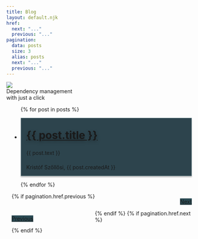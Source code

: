 ```yaml
---
title: Blog
layout: default.njk
href:
  next: "..."
  previous: "..."
pagination:
  data: posts
  size: 3
  alias: posts
  next: "..."
  previous: "..."
---
```


<script>
  // 
  document.addEventListener("DOMContentLoaded", function(){
    console.log(this.page.posts)
  })
</script>
<style type="text/css">
  .blog-container {
    max-width: 1200px;
    min-height: 100vh;
    margin: 0 auto;
    padding: 0 1em;
  }
  .article-list {
    display: grid;
    grid-template-columns: 1fr 1fr 1fr;
    align-content: start;
    grid-gap: 1em;
  }
  .article:first-of-type {
    grid-column: 1 / span 3;
  }
  .article {
    background: #2D444D;
    padding: 1em;
    border: 1px solid #718990;
    box-shadow: 0px 3px 3px rgba(0, 0, 0, 0.25);
  }
  .article h1 {
    filter: drop-shadow(0px 4px 4px rgba(0, 0, 0, 0.3));
    margin-block-start: 0;
    margin-block-end: 0;
    margin: .5em 0 0 0;
  }
  .article .text {
    margin: 1.5em 0;
  }

  .navigation-container {
    display: grid;
    max-width: 1200px;
    margin: 0 auto auto auto;
  }
  .navigation-container > p {
    display: inline-block;
    background: #2A4A53;
  }
  .navigation-container > p:hover {
    background: #2A4A61;
  }
  .navigation-container > p:first-child {
    justify-self: start;
  }
  .navigation-container > .next {
    grid-row: 1;
    grid-column: 2;
    justify-self: end !important;
  }
  @media screen and (max-width: 1200px) {
    .article-list {
      grid-template-columns: 1fr 1fr;
    }
    .article:first-of-type {
      grid-column: 1 / span 2;
    }
  }
  @media screen and (max-width: 600px) {
    .article-list {
      grid-template-columns: 1fr;
    }
    .article:first-of-type {
      grid-column: 1 / span 1;
    }
  }
</style>

<div class="logo-container">
  <img src="/img/logo.png" />
  <div id="slogan">Dependency management 
    <br /> with just a click
  </div>
</div>
<div class="blog-container">
  <ul class="article-list">
  {% for post in posts %}
  <li class="article">
    <a href="/post/{{ post.id }}" class="title-container">
      <h1>{{ post.title }}</h1>
    </a>
    <div class="text">{{ post.text }}</div>
    <div>Kristóf Szőllősi, {{ post.createdAt }}</div>
  </li>
  {% endfor %}
  </ul>
  <div class="navigation-container">
  {% if pagination.href.previous %}
  <p class="button">
    <a href="{{pagination.href.previous}}">Previous</a>
  </p>
  {% endif %}
  {% if pagination.href.next %}
  <p class="button next">
    <a href="{{pagination.href.next}}">Next</a>
  </p>
  {% endif %}
  </div>
</div>

